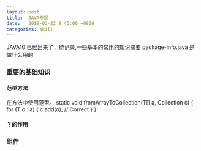 ```yaml
---
layout: post
title:  JAVA专题
date:   2018-03-22 9:45:00 +0800
categories: skill
---
```

JAVA10 已经出来了，待记录,一些基本的常用的知识摘要
package-info.java 是做什么用的

### 重要的基础知识

#### 范型方法
在方法中使用范型。
static <T> void fromArrayToCollection(T[] a, Collection<T> c) {
    for (T o : a) {
        c.add(o); // Correct
    }
}
#### ？的作用




### 组件


####
